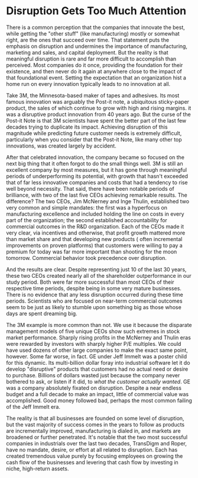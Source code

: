 # Disruption Gets Too Much Attention

There is a common perception that the companies that innovate the best, while getting the "other stuff" (like manufacturing) mostly or somewhat right, are the ones that succeed over time. That statement puts the emphasis on disruption and undermines the importance of manufacturing, marketing and sales, and capital deployment. But the reality is that meaningful disruption is rare and far more difficult to accomplish than perceived.  Most companies do it once, providing the foundation for their existence, and then never do it again at anywhere close to the impact of that foundational event. Setting the expectation that an organization hist a home run on every innovation typically leads to no innovation at all.


Take 3M, the Minnesota-based maker of tapes and adhesives. Its most famous innovation was arguably the Post-it note, a ubiquitous sticky-paper product, the sales of which continue to grow with high and rising margins. it was a disruptive product innovation from 40 years ago. But the curse of the Post-it Note is that 3M scientists have spent the better part of the last few decades trying to duplicate its impact. Achieving disruption of this magnitude while predicting future customer needs is extremely difficult, particularly when you consider that the Post-it Note, like many other top innovations, was created largely by accident.

After that celebrated innovation, the company became so focused on the next big thing that it often forgot to do the small things well. 3M is still an excellent company by most measures, but it has gone through meaningful periods of underperforming its potential, with growth that hasn't exceeded that of far less innovative companies and costs that had a tendency to rise well beyond necessity. That said, there have been notable periods of brilliance, with two of the last five CEOs achieving remarkable results. The difference? The two CEOs, Jim McNerney and Inge Thulin, established two very common and simple mandates: the first was a hyperfocus on manufacturing excellence and included holding the line on costs in every part of the organization; the second established accountability for commercial outcomes in the R&D organization. Each of the CEOs made it very clear, via incentives and otherwise, that profit growth mattered more than market share and that developing new products ( often incremental improvements on proven platforms) that customers were willing to pay a premium for today was far more important than shooting for the moon tomorrow. Commercial behavior took precedence over disruption.

And the results are clear. Despite representing just 10 of the last 30 years, these two CEOs created nearly all of the shareholder outperformance in our study period. Both were far more successful than most CEOs of their respective time periods, despite being in some very mature businesses. There is no evidence that any less disruption occurred during these time periods. Scientists who are focused on near-term commercial outcomes seem to be just as likely to stumble upon something big as those whose days are spent dreaming big.

The 3M example is more common than not. We use it because the disparate management models of five unique CEOs show such extremes in stock market performance. Sharply rising profits in the McNerney and Thulin eras were rewarded by investors with sharply higher P/E multiples. We could have used dozens of other large companies to make the exact same point, however. Some far worse, in fact. GE under Jeff Immelt was a poster child for this dynamic. Its multi-billion dollar foray into industrial software let it do develop "disruptive" products that customers had no actual need or desire to purchase. Billions of dollars wasted just because the company never bothered to ask, or listen if it did, to *what the customer actually wanted*. GE was a company absolutely fixated on disruption. Despite a near endless budget and a full decade to make an impact, little of commercial value was accomplished. Good money followed bad, perhaps the most common failing of the Jeff Immelt era.

The reality is that all businesses are founded on some level of disruption, but the vast majority of success comes in the years to follow as products are incrementally improved, manufacturing is dialed in, and markets are broadened or further penetrated. It's notable that the two most successful companies in industrials over the last two decades, TransDigm and Roper, have no mandate, desire, or effort at all related to disruption. Each has created tremendous value purely by focusing employees on growing the cash flow of the businesses and levering that cash flow by investing in niche, high-return assets.